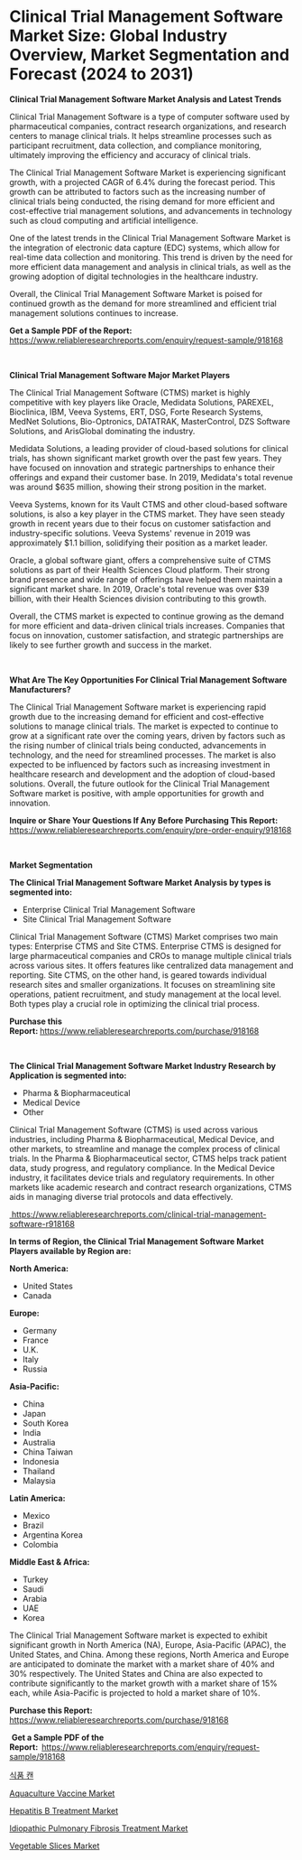 <p><h1>Clinical Trial Management Software Market Size: Global Industry Overview, Market Segmentation and Forecast (2024 to 2031)</h1></p><p><strong>Clinical Trial Management Software Market Analysis and Latest Trends</strong></p>
<p><p>Clinical Trial Management Software is a type of computer software used by pharmaceutical companies, contract research organizations, and research centers to manage clinical trials. It helps streamline processes such as participant recruitment, data collection, and compliance monitoring, ultimately improving the efficiency and accuracy of clinical trials.</p><p>The Clinical Trial Management Software Market is experiencing significant growth, with a projected CAGR of 6.4% during the forecast period. This growth can be attributed to factors such as the increasing number of clinical trials being conducted, the rising demand for more efficient and cost-effective trial management solutions, and advancements in technology such as cloud computing and artificial intelligence.</p><p>One of the latest trends in the Clinical Trial Management Software Market is the integration of electronic data capture (EDC) systems, which allow for real-time data collection and monitoring. This trend is driven by the need for more efficient data management and analysis in clinical trials, as well as the growing adoption of digital technologies in the healthcare industry.</p><p>Overall, the Clinical Trial Management Software Market is poised for continued growth as the demand for more streamlined and efficient trial management solutions continues to increase.</p></p>
<p><strong>Get a Sample PDF of the Report:&nbsp;</strong> <a href="https://www.reliableresearchreports.com/enquiry/request-sample/918168">https://www.reliableresearchreports.com/enquiry/request-sample/918168</a></p>
<p>&nbsp;</p>
<p><strong>Clinical Trial Management Software Major Market Players</strong></p>
<p><p>The Clinical Trial Management Software (CTMS) market is highly competitive with key players like Oracle, Medidata Solutions, PAREXEL, Bioclinica, IBM, Veeva Systems, ERT, DSG, Forte Research Systems, MedNet Solutions, Bio-Optronics, DATATRAK, MasterControl, DZS Software Solutions, and ArisGlobal dominating the industry.</p><p>Medidata Solutions, a leading provider of cloud-based solutions for clinical trials, has shown significant market growth over the past few years. They have focused on innovation and strategic partnerships to enhance their offerings and expand their customer base. In 2019, Medidata's total revenue was around $635 million, showing their strong position in the market.</p><p>Veeva Systems, known for its Vault CTMS and other cloud-based software solutions, is also a key player in the CTMS market. They have seen steady growth in recent years due to their focus on customer satisfaction and industry-specific solutions. Veeva Systems' revenue in 2019 was approximately $1.1 billion, solidifying their position as a market leader.</p><p>Oracle, a global software giant, offers a comprehensive suite of CTMS solutions as part of their Health Sciences Cloud platform. Their strong brand presence and wide range of offerings have helped them maintain a significant market share. In 2019, Oracle's total revenue was over $39 billion, with their Health Sciences division contributing to this growth.</p><p>Overall, the CTMS market is expected to continue growing as the demand for more efficient and data-driven clinical trials increases. Companies that focus on innovation, customer satisfaction, and strategic partnerships are likely to see further growth and success in the market.</p></p>
<p>&nbsp;</p>
<p><strong>What Are The Key Opportunities For Clinical Trial Management Software Manufacturers?</strong></p>
<p><p>The Clinical Trial Management Software market is experiencing rapid growth due to the increasing demand for efficient and cost-effective solutions to manage clinical trials. The market is expected to continue to grow at a significant rate over the coming years, driven by factors such as the rising number of clinical trials being conducted, advancements in technology, and the need for streamlined processes. The market is also expected to be influenced by factors such as increasing investment in healthcare research and development and the adoption of cloud-based solutions. Overall, the future outlook for the Clinical Trial Management Software market is positive, with ample opportunities for growth and innovation.</p></p>
<p><strong>Inquire or Share Your Questions If Any Before Purchasing This Report:</strong> <a href="https://www.reliableresearchreports.com/enquiry/pre-order-enquiry/918168">https://www.reliableresearchreports.com/enquiry/pre-order-enquiry/918168</a></p>
<p>&nbsp;</p>
<p><strong>Market Segmentation</strong></p>
<p><strong>The Clinical Trial Management Software Market Analysis by types is segmented into:</strong></p>
<p><ul><li>Enterprise Clinical Trial Management Software</li><li>Site Clinical Trial Management Software</li></ul></p>
<p><p>Clinical Trial Management Software (CTMS) Market comprises two main types: Enterprise CTMS and Site CTMS. Enterprise CTMS is designed for large pharmaceutical companies and CROs to manage multiple clinical trials across various sites. It offers features like centralized data management and reporting. Site CTMS, on the other hand, is geared towards individual research sites and smaller organizations. It focuses on streamlining site operations, patient recruitment, and study management at the local level. Both types play a crucial role in optimizing the clinical trial process.</p></p>
<p><strong>Purchase this Report:&nbsp;</strong><a href="https://www.reliableresearchreports.com/purchase/918168">https://www.reliableresearchreports.com/purchase/918168</a></p>
<p>&nbsp;</p>
<p><strong>The Clinical Trial Management Software Market Industry Research by Application is segmented into:</strong></p>
<p><ul><li>Pharma & Biopharmaceutical</li><li>Medical Device</li><li>Other</li></ul></p>
<p><p>Clinical Trial Management Software (CTMS) is used across various industries, including Pharma & Biopharmaceutical, Medical Device, and other markets, to streamline and manage the complex process of clinical trials. In the Pharma & Biopharmaceutical sector, CTMS helps track patient data, study progress, and regulatory compliance. In the Medical Device industry, it facilitates device trials and regulatory requirements. In other markets like academic research and contract research organizations, CTMS aids in managing diverse trial protocols and data effectively.</p></p>
<p><a href="https://www.reliableresearchreports.com/clinical-trial-management-software-r918168">&nbsp;https://www.reliableresearchreports.com/clinical-trial-management-software-r918168</a></p>
<p><strong>In terms of Region, the Clinical Trial Management Software Market Players available by Region are:</strong></p>
<p>
    <p> <strong> North America: </strong>
        <ul>
            <li>United States</li>
            <li>Canada</li>
        </ul>
        </p> 
    <p> <strong> Europe: </strong>
        <ul>
            <li>Germany</li>
            <li>France</li>
            <li>U.K.</li>
            <li>Italy</li>
            <li>Russia</li>
        </ul>
        </p> 
    <p> <strong> Asia-Pacific: </strong>
        <ul>
            <li>China</li>
            <li>Japan</li>
            <li>South Korea</li>
            <li>India</li>
            <li>Australia</li>
            <li>China Taiwan</li>
            <li>Indonesia</li>
            <li>Thailand</li>
            <li>Malaysia</li>
        </ul>
        </p> 
    <p> <strong> Latin America: </strong>
        <ul>
            <li>Mexico</li>
            <li>Brazil</li>
            <li>Argentina Korea</li>
            <li>Colombia</li>
        </ul>
        </p> 
    <p> <strong> Middle East & Africa: </strong>
        <ul>
            <li>Turkey</li>
            <li>Saudi</li>
            <li>Arabia</li>
            <li>UAE</li>
            <li>Korea</li>
        </ul>
    </p>
    </p>
<p><p>The Clinical Trial Management Software market is expected to exhibit significant growth in North America (NA), Europe, Asia-Pacific (APAC), the United States, and China. Among these regions, North America and Europe are anticipated to dominate the market with a market share of 40% and 30% respectively. The United States and China are also expected to contribute significantly to the market growth with a market share of 15% each, while Asia-Pacific is projected to hold a market share of 10%.</p></p>
<p><strong>Purchase this Report: </strong><a href="https://www.reliableresearchreports.com/purchase/918168">https://www.reliableresearchreports.com/purchase/918168</a></p>
<p>&nbsp;<strong>Get a Sample PDF of the Report:&nbsp;&nbsp;</strong><a href="https://www.reliableresearchreports.com/enquiry/request-sample/918168">https://www.reliableresearchreports.com/enquiry/request-sample/918168</a></p>
<p><strong></strong></p>
<p><p><a href="https://github.com/JosefaRice/Market-Research-Report-List-2/blob/main/164736979126.md">식품 캔</a></p><p><a href="https://github.com/qrkceaah30/Market-Research-Report-List-1/blob/main/aquaculture-vaccine-market.md">Aquaculture Vaccine Market</a></p><p><a href="https://github.com/caicuccucga/Market-Research-Report-List-1/blob/main/hepatitis-b-treatment-market.md">Hepatitis B Treatment Market</a></p><p><a href="https://github.com/marshallymanow/Market-Research-Report-List-1/blob/main/idiopathic-pulmonary-fibrosis-treatment-market.md">Idiopathic Pulmonary Fibrosis Treatment Market</a></p><p><a href="https://www.linkedin.com/pulse/global-vegetable-slices-market-product-type-application-ld20e?trackingId=mCa34HOIQq2L%2Fe%2FCjqexhg%3D%3D">Vegetable Slices Market</a></p></p>